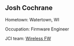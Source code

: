 ## Josh Cochrane

Hometown: Watertown, WI

Occupation: Firmware Engineer

JCI team: [Wireless FW](https://github.jci.com/wireless/)
